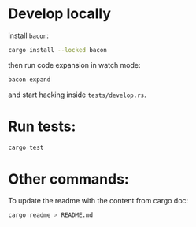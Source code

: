 # Develop locally

install `bacon`:

```sh
cargo install --locked bacon             
```

then run code expansion in watch mode:

```sh
bacon expand
```

and start hacking inside `tests/develop.rs`.

# Run tests:

```sh
cargo test
```

# Other commands:

To update the readme with the content from cargo doc:

```sh
cargo readme > README.md
```
